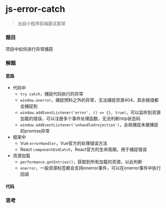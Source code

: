 # js-error-catch

> 出自小程序前端面试星球

### 题目

项目中如何进行异常捕获



### 解题

#### 思路

* 代码中
  * `try catch`，捕捉代码执行的异常
  * `window.onerror`，捕捉预料之外的异常，无法捕捉资源404，其余报错都会捕捉到
  * `window.addEventListener('error', () => {}, true)`，可以监听到资源加载的错误，可以注册多个事件处理函数，无法判断http状态码
  * `window.addEventListener('unhandledrejection')`，全局捕捉未被捕捉的promise异常
* 框架中
  * Vue `errorHandler`，Vue官方的处理错误方法
  * React `componentDidCatch`，React官方的生命周期，用于捕捉错误
* 资源加载
  * `performance.getEntries()`，获取到所有加载的资源，以此判断
  * `onerror`，一般资源标签都会支持onerror事件，可以在onerror事件中执行回调

#### 代码







### 思考


